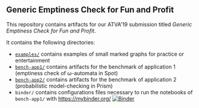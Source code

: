 Generic Emptiness Check for Fun and Profit
------------------------------------------

This repository contains artifacts for our ATVA'19 submission titled *Generic Emptiness Check for Fun and Profit*.

It contains the following directories:
- [`examples/`](examples) contains examples of small marked graphs for practice or entertainment
- [`bench-app1/`](bench-app1) contains artifacts for the benchmark of application 1 (emptiness check of ω-automata in Spot)
- [`bench-app2/`](bench-app2) contains artifacts for the benchmark of application 2 (probabilistic model-checking in Prism)
- `binder/` contains configurations files necessary to run the notebooks of `bench-app1/` with https://mybinder.org/ [![Binder](https://mybinder.org/badge_logo.svg)](https://mybinder.org/v2/gh/adl/genem-exp/master?urlpath=lab%2Ftree%2Fbench-app1&filepath=bench-app1)

